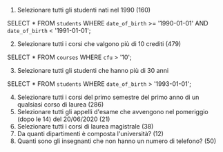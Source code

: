 1. Selezionare tutti gli studenti nati nel 1990 (160)

SELECT * FROM `students` WHERE `date_of_birth` >= '1990-01-01' AND `date_of_birth` < '1991-01-01'; 


2. Selezionare tutti i corsi che valgono più di 10 crediti (479)

SELECT * FROM `courses` WHERE `cfu` > '10'; 


3. Selezionare tutti gli studenti che hanno più di 30 anni

SELECT * FROM `students` WHERE `date_of_birth` > '1993-01-01'; 


4. Selezionare tutti i corsi del primo semestre del primo anno di un qualsiasi corso di
laurea (286)
5. Selezionare tutti gli appelli d'esame che avvengono nel pomeriggio (dopo le 14) del
20/06/2020 (21)
6. Selezionare tutti i corsi di laurea magistrale (38)
7. Da quanti dipartimenti è composta l'università? (12)
8. Quanti sono gli insegnanti che non hanno un numero di telefono? (50)